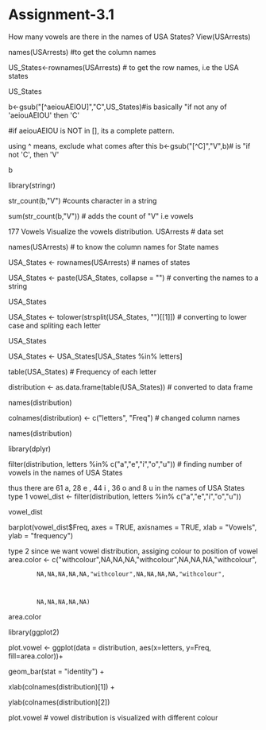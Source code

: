 # Assignment-3.1

How many vowels are there in the names of USA States?
View(USArrests)

names(USArrests) #to get the column names

US_States<-rownames(USArrests) # to get the row names, i.e the USA states

US_States

b<-gsub("[^aeiouAEIOU]","C",US_States)#is basically "if not any of 'aeiouAEIOU' then 'C'

#if aeiouAEIOU is NOT in [], its a complete pattern.

using ^ means, exclude what comes after this
b<-gsub("[^C]","V",b)# is "if not 'C', then 'V'

b

library(stringr)

str_count(b,"V") #counts character in a string

sum(str_count(b,"V")) # adds the count of "V" i.e vowels

177 Vowels
Visualize the vowels distribution.
USArrests # data set

names(USArrests) # to know the column names for State names

USA_States <- rownames(USArrests) # names of states

USA_States <- paste(USA_States, collapse = "") # converting the names to a string

USA_States

USA_States <- tolower(strsplit(USA_States, "")[[1]]) # converting to lower case and spliting each letter

USA_States

USA_States <- USA_States[USA_States %in% letters]

table(USA_States) # Frequency of each letter

distribution <- as.data.frame(table(USA_States)) # converted to data frame

names(distribution)

colnames(distribution) <- c("letters", "Freq") # changed column names

names(distribution)

library(dplyr)

filter(distribution, letters %in% c("a","e","i","o","u")) # finding number of vowels in the names of USA States

thus there are 61 a, 28 e , 44 i , 36 o and 8 u in the names of USA States
type 1
vowel_dist <- filter(distribution, letters %in% c("a","e","i","o","u"))

vowel_dist

barplot(vowel_dist$Freq, axes = TRUE, axisnames = TRUE, xlab = "Vowels", ylab = "frequency")

type 2
since we want vowel distribution, assiging colour to position of vowel
area.color <- c("withcolour",NA,NA,NA,"withcolour",NA,NA,NA,"withcolour",

            NA,NA,NA,NA,NA,"withcolour",NA,NA,NA,NA,"withcolour",



            NA,NA,NA,NA,NA)
area.color

library(ggplot2)

plot.vowel <- ggplot(data = distribution, aes(x=letters, y=Freq, fill=area.color))+

geom_bar(stat = "identity") +

xlab(colnames(distribution)[1]) +

ylab(colnames(distribution)[2])

plot.vowel # vowel distribution is visualized with different colour
